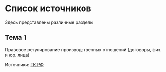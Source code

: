 # Список источников
Здесь представлены различные разделы
## Тема 1
Правовое регулирование производственных отношений
(договоры, физ. и юр. лица)

Источники: [ГК РФ](/files/garant_grajdansky_kodeks_rf.pdf)